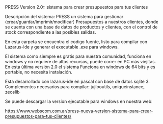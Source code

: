 PRESS Version 2.0:: sistema para crear presupuestos para tus clientes

Descripción del sistema:
PRESS un sistema para gestionar (crear/guardar/imprimir/modificar) Presupuestos a nuestros clientes, donde se cuenta con una base de datos de productos y clientes, con el control de stock correspondiente a las posibles salidas.

En esta carpeta se encuentra el codigo fuente, listo para compilar con Lazarus-Ide y generar el executable .exe para windows. 

El sistema como siempre es gratis para nuestra comunidad, funciona en windows y no requiere de altos recursos, puede correr en PC más viejitas. 
En esta última versión 2.0 el sistema Funciona en windows de 64 bits y es portable, no necesita instalación. 

Esta desarrollado con lazarus-ide en pascal con base de datos sqlite 3. 
Complementos necesarios para compilar: jujiboutils, uniqueinstance, zeoslib 

Se puede descargar la version ejecutable para windows en nuestra web:

https://www.webscom.com.ar/press-nueva-version-sistema-para-crear-presupuestos-para-tus-clientes/ 
